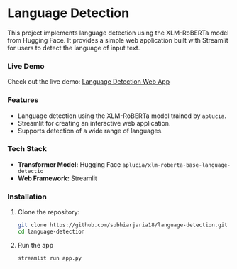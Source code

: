 # Language Detection

This project implements language detection using the XLM-RoBERTa model from Hugging Face. It provides a simple web application built with Streamlit for users to detect the language of input text.

### Live Demo
Check out the live demo: [Language Detection Web App](https://language-detection-hbfik8sw2pujex2kgfd5ru.streamlit.app/)

### Features
- Language detection using the XLM-RoBERTa model trained by `aplucia`.
- Streamlit for creating an interactive web application.
- Supports detection of a wide range of languages.

### Tech Stack
- **Transformer Model:** Hugging Face `aplucia/xlm-roberta-base-language-detectio`
- **Web Framework:** Streamlit

### Installation
1. Clone the repository:
   ```bash
   git clone https://github.com/subhiarjaria18/language-detection.git
   cd language-detection
2. Run the app
   ```bash
   streamlit run app.py
